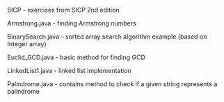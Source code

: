 SICP - exercises from SICP 2nd edition

Armstrong.java - finding Armstrong numbers

BinarySearch.java - sorted array search algorithm example (based on Integer array)

Euclid_GCD.java - basic method for finding GCD

LinkedList1.java - linked list implementation

Palindrome.java - contains method to check if a given string represents a palindrome
